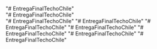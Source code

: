 "# EntregaFinalTechoChile"  
"# EntregaFinalTechoChile"  
"# EntregaFinalTechoChile" 
"# EntregaFinalTechoChile" 
"# EntregaFinalTechoChile" 
"# EntregaFinalTechoChile" 
"# EntregaFinalTechoChile" 
"# EntregaFinalTechoChile" 
"# EntregaFinalTechoChile" 
